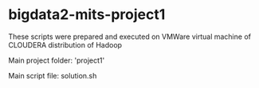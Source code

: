 bigdata2-mits-project1
======================

These scripts were prepared and executed on VMWare virtual machine of CLOUDERA distribution of Hadoop 

Main project folder: 'project1'

Main script file: solution.sh

